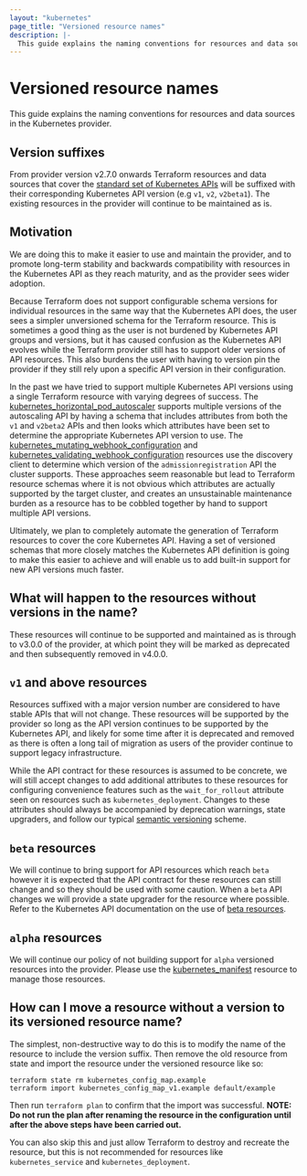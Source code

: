 ```yaml
---
layout: "kubernetes"
page_title: "Versioned resource names"
description: |-
  This guide explains the naming conventions for resources and data sources in the Kubernetes provider. 
---
```


# Versioned resource names 

This guide explains the naming conventions for resources and data sources in the Kubernetes provider. 


## Version suffixes

From provider version v2.7.0 onwards Terraform resources and data sources that cover the [standard set of Kubernetes APIs](https://kubernetes.io/docs/reference/kubernetes-api/) will be suffixed with their corresponding Kubernetes API version (e.g `v1`, `v2`, `v2beta1`). The existing resources in the provider will continue to be maintained as is. 


## Motivation 

We are doing this to make it easier to use and maintain the provider, and to promote long-term stability and backwards compatibility with resources in the Kubernetes API as they reach maturity, and as the provider sees wider adoption. 

Because Terraform does not support configurable schema versions for individual resources in the same way that the Kubernetes API does, the user sees a simpler unversioned schema for the Terraform resource. This is sometimes a good thing as the user is not burdened by Kubernetes API groups and versions, but it has caused confusion as the Kubernetes API evolves while the Terraform provider still has to support older versions of API resources. This also burdens the user with having to version pin the provider if they still rely upon a specific API version in their configuration. 

In the past we have tried to support multiple Kubernetes API versions using a single Terraform resource with varying degrees of success. The [kubernetes_horizontal_pod_autoscaler](https://registry.terraform.io/providers/hashicorp/kubernetes/latest/docs/resources/horizontal_pod_autoscaler) supports multiple versions of the autoscaling API by having a schema that includes attributes from both the `v1` and `v2beta2` APIs and then looks which attributes have been set to determine the appropriate Kubernetes API version to use. The [kubernetes_mutating_webhook_configuration](https://registry.terraform.io/providers/hashicorp/kubernetes/latest/docs/resources/mutating_webhook_configuration) and [kubernetes_validating_webhook_configuration](https://registry.terraform.io/providers/hashicorp/kubernetes/latest/docs/resources/validating_webhook_configuration) resources use the discovery client to determine which version of the `admissionregistration` API the cluster supports. These approaches seem reasonable but lead to Terraform resource schemas where it is not obvious which attributes are actually supported by the target cluster, and creates an unsustainable maintenance burden as a resource has to be cobbled together by hand to support multiple API versions. 

Ultimately, we plan to completely automate the generation of Terraform resources to cover the core Kubernetes API. Having a set of versioned schemas that more closely matches the Kubernetes API definition is going to make this easier to achieve and will enable us to add built-in support for new API versions much faster. 


## What will happen to the resources without versions in the name?

These resources will continue to be supported and maintained as is through to v3.0.0 of the provider, at which point they will be marked as deprecated and then subsequently removed in v4.0.0.


## `v1` and above resources

Resources suffixed with a major version number are considered to have stable APIs that will not change. These resources will be supported by the provider so long as the API version continues to be supported by the Kubernetes API, and likely for some time after it is deprecated and removed as there is often a long tail of migration as users of the provider continue to support legacy infrastructure. 

While the API contract for these resources is assumed to be concrete, we will still accept changes to add additional attributes to these resources for configuring convenience features such as the `wait_for_rollout` attribute seen on resources such as `kubernetes_deployment`. Changes to these attributes should always be accompanied by deprecation warnings, state upgraders, and follow our typical [semantic versioning](https://www.terraform.io/docs/extend/best-practices/versioning.html#versioning-specification) scheme.


## `beta` resources

We will continue to bring support for API resources which reach `beta` however it is expected that the API contract for these resources can still change and so they should be used with some caution. When a `beta` API changes we will provide a state upgrader for the resource where possible. Refer to the Kubernetes API documentation on the use of [beta resources](https://kubernetes.io/docs/reference/using-api/#api-versioning).


## `alpha` resources

We will continue our policy of not building support for `alpha` versioned resources into the provider. Please use the [kubernetes_manifest](https://registry.terraform.io/providers/hashicorp/kubernetes/latest/docs/resources/manifest) resource to manage those resources. 


## How can I move a resource without a version to its versioned resource name?

The simplest, non-destructive way to do this is to modify the name of the resource to include the version suffix. Then remove the old resource from state and import the resource under the versioned resource like so:

```
terraform state rm kubernetes_config_map.example
terraform import kubernetes_config_map_v1.example default/example
```

Then run `terraform plan` to confirm that the import was successful. **NOTE: Do not run the plan after renaming the resource in the configuration until after the above steps have been carried out.** 

You can also skip this and just allow Terraform to destroy and recreate the resource, but this is not recommended for resources like `kubernetes_service` and `kubernetes_deployment`. 
